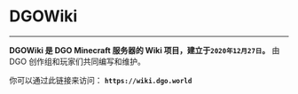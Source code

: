 <!-- README -->

# DGOWiki

---


**DGOWiki 是 DGO Minecraft 服务器的 Wiki 项目，建立于`2020年12月27日`。** 由 DGO 创作组和玩家们共同编写和维护。

你可以通过此链接来访问： **`https://wiki.dgo.world`**
